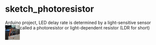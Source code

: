 # sketch_photoresistor
 Arduino project, LED delay rate is determined by a light-sensitive sensor called a photoresistor or light-dependent resistor (LDR for short)
 <a href="url"><img src="https://github.com/jspharler/sketch_photoresistor/blob/main/photoresistor%20with%20LED%20blink.jpg?raw=true" align="left" height="48" width="48" ></a>
